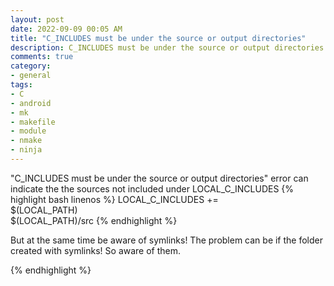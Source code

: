 ```yaml
---
layout: post
date: 2022-09-09 00:05 AM
title: "C_INCLUDES must be under the source or output directories"
description: C_INCLUDES must be under the source or output directories android error
comments: true
category: 
- general
tags:
- C
- android
- mk
- makefile
- module
- nmake
- ninja
---
```

"C_INCLUDES must be under the source or output directories" error can indicate the the sources not included under LOCAL_C_INCLUDES
{% highlight bash linenos %}
LOCAL_C_INCLUDES += \
    $(LOCAL_PATH) \
    $(LOCAL_PATH)/src
{% endhighlight %}

But at the same time be aware of symlinks! The problem can be if the folder created with symlinks! So aware of them.

{% endhighlight %}